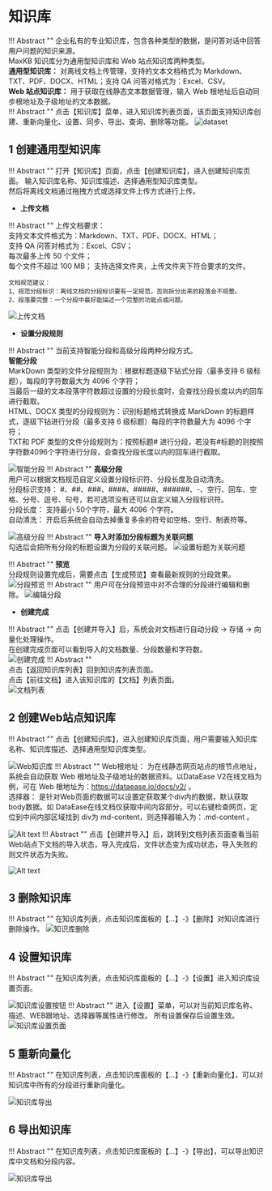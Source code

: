 # 知识库

!!! Abstract ""
    企业私有的专业知识库，包含各种类型的数据，是问答对话中回答用户问题的知识来源。      
    MaxKB 知识库分为通用型知识库和 Web 站点知识库两种类型。   
    **通用型知识库：** 对离线文档上传管理，支持的文本文档格式为 Markdown、TXT、PDF、DOCX、HTML；支持 QA 问答对格式为：Excel、CSV。       
    **Web 站点知识库：** 用于获取在线静态文本数据管理，输入 Web 根地址后自动同步根地址及子级地址的文本数据。   
!!! Abstract ""
    点击【知识库】菜单，进入知识库列表页面，该页面支持知识库创建、重新向量化、设置、同步、导出、查询、删除等功能。
![dataset](../../img/dataset/datasetlist.png)

## 1 创建通用型知识库

!!! Abstract ""
    打开【知识库】页面，点击【创建知识库】，进入创建知识库页面。 输入知识库名称、知识库描述、选择通用型知识库类型。      
    然后将离线文档通过拖拽方式或选择文件上传方式进行上传。 

- **上传文档** 
  
!!! Abstract ""
    上传文档要求：  
    支持文本文件格式为：Markdown、TXT、PDF、DOCX、HTML；      
    支持 QA 问答对格式为：Excel、CSV；  
    每次最多上传 50 个文件；   
    每个文件不超过 100 MB；
    支持选择文件夹，上传文件夹下符合要求的文件。
        
    文档规范建议：    
    1、规范分段标识：离线文档的分段标识要有一定规范，否则拆分出来的段落会不规整。   
    2、段落要完整：一个分段中最好能描述一个完整的功能点或问题。  
![上传文档](../../img/dataset/create_offline_dataset.png)

- **设置分段规则** 
    
!!! Abstract "" 
    当前支持智能分段和高级分段两种分段方式。   
    **智能分段**  
    MarkDown 类型的文件分段规则为：根据标题逐级下钻式分段（最多支持 6 级标题），每段的字符数最大为 4096 个字符；   
                            当最后一级的文本段落字符数超过设置的分段长度时，会查找分段长度以内的回车进行截取。        
    HTML、DOCX 类型的分段规则为：识别标题格式转换成 MarkDown 的标题样式，逐级下钻进行分段（最多支持 6 级标题）每段的字符数最大为 4096 个字符；       
    TXT和 PDF 类型的文件分段规则为：按照标题# 进行分段，若没有#标题的则按照字符数4096个字符进行分段，会查找分段长度以内的回车进行截取。  
      
![智能分段](<../../img/dataset/automatic paragraphing.png>)
!!! Abstract ""
    **高级分段**     
    用户可以根据文档规范自定义设置分段标识符、分段长度及自动清洗。   
    分段标识支持： #、##、###、####、#####、######、-、空行、回车、空格、分号、逗号、句号，若可选项没有还可以自定义输入分段标识符。   
    分段长度： 支持最小 50个字符，最大 4096 个字符。   
    自动清洗： 开启后系统会自动去掉重复多余的符号如空格、空行、制表符等。     

![高级分段](<../../img/dataset/Advanced segmentation.png>)
!!! Abstract ""
    **导入时添加分段标题为关联问题**         
    勾选后会把所有分段的标题设置为分段的关联问题。
![设置标题为关联问题](../../img/dataset/titel_set_question.png)


!!! Abstract ""
    **预览**   
    分段规则设置完成后，需要点击【生成预览】查看最新规则的分段效果。
![分段预览](<../../img/dataset/Preview segmentation.png>)
!!! Abstract ""
    用户可在分段预览中对不合理的分段进行编辑和删除。
![编辑分段](../../img/dataset/view_edit.png)


- **创建完成** 
   
!!! Abstract ""
    点击【创建并导入】后，系统会对文档进行自动分段 -> 存储 -> 向量化处理操作。    
    在创建完成页面可以看到导入的文档数量、分段数量和字符数。   
![创建完成](../../img/dataset/finish.png)
!!! Abstract ""   
    点击【返回知识库列表】回到知识库列表页面。   
    点击【前往文档】进入该知识库的【文档】列表页面。  
![文档列表](../../img/dataset/doc_list.png)

## 2 创建Web站点知识库

!!! Abstract ""
    点击【创建知识库】，进入创建知识库页面，用户需要输入知识库名称、知识库描述、选择通用型知识库类型。

![Web知识库](../../img/dataset/web_dataset.png)
!!! Abstract ""
    Web根地址： 为在线静态网页站点的根节点地址，系统会自动获取 Web 根地址及子级地址的数据资料。以DataEase V2在线文档为例，可在 Web 根地址为：https://dataease.io/docs/v2/ 。  
    选择器： 是针对Web页面的数据可以设置定获取某个div内的数据，默认获取 body数据。如 DataEase在线文档仅获取中间内容部分，可以右键检查网页，定位到中间内部区域找到 div为 md-content，则选择器输入为：.md-content 。

![Alt text](../../img/dataset/DataEase_doc.png)
!!! Abstract ""
    点击【创建并导入】后，跳转到文档列表页面查看当前 Web站点下文档的导入状态，导入完成后，文件状态变为成功状态，导入失败的则文件状态为失败。 

![Alt text](../../img/dataset/web_doc.png)

## 3 删除知识库

!!! Abstract ""
    在知识库列表，点击知识库面板的【…】-》【删除】对知识库进行删除操作。
![知识库删除](../../img/dataset/dataset_del.png)

## 4 设置知识库

!!! Abstract ""
    在知识库列表，点击知识库面板的【…】-》【设置】进入知识库设置页面。

![知识库设置按钮](../../img/dataset/dataset_set.png)
!!! Abstract ""
    进入【设置】菜单，可以对当前知识库名称、描述、WEB跟地址、选择器等属性进行修改。
    所有设置保存后设置生效。
![知识库设置页面](../../img/dataset/dataset_setting.png)

## 5 重新向量化

!!! Abstract ""
    在知识库列表，点击知识库面板的【…】-》【重新向量化】，可以对知识库中所有的分段进行重新向量化。

![知识库导出](../../img/dataset/dataset_embedding.png)

## 6 导出知识库

!!! Abstract ""
    在知识库列表，点击知识库面板的【…】-》【导出】，可以导出知识库中文档和分段内容。

![知识库导出](../../img/dataset/dataset_export.png)

